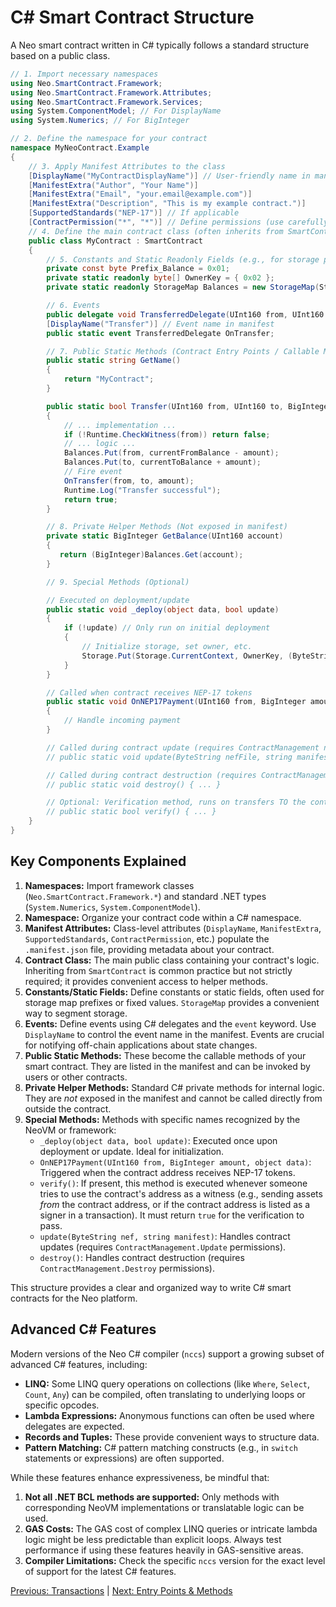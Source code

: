 # C# Smart Contract Structure

A Neo smart contract written in C# typically follows a standard structure based on a public class.

```csharp
// 1. Import necessary namespaces
using Neo.SmartContract.Framework;
using Neo.SmartContract.Framework.Attributes;
using Neo.SmartContract.Framework.Services;
using System.ComponentModel; // For DisplayName
using System.Numerics; // For BigInteger

// 2. Define the namespace for your contract
namespace MyNeoContract.Example
{
    // 3. Apply Manifest Attributes to the class
    [DisplayName("MyContractDisplayName")] // User-friendly name in manifest
    [ManifestExtra("Author", "Your Name")]
    [ManifestExtra("Email", "your.email@example.com")]
    [ManifestExtra("Description", "This is my example contract.")]
    [SupportedStandards("NEP-17")] // If applicable
    [ContractPermission("*", "*")] // Define permissions (use carefully!)
    // 4. Define the main contract class (often inherits from SmartContract)
    public class MyContract : SmartContract
    {
        // 5. Constants and Static Readonly Fields (e.g., for storage prefixes)
        private const byte Prefix_Balance = 0x01;
        private static readonly byte[] OwnerKey = { 0x02 }; 
        private static readonly StorageMap Balances = new StorageMap(Storage.CurrentContext, Prefix_Balance);

        // 6. Events
        public delegate void TransferredDelegate(UInt160 from, UInt160 to, BigInteger amount);
        [DisplayName("Transfer")] // Event name in manifest
        public static event TransferredDelegate OnTransfer;

        // 7. Public Static Methods (Contract Entry Points / Callable Methods)
        public static string GetName()
        {
            return "MyContract";
        }

        public static bool Transfer(UInt160 from, UInt160 to, BigInteger amount)
        {
            // ... implementation ...
            if (!Runtime.CheckWitness(from)) return false;
            // ... logic ...
            Balances.Put(from, currentFromBalance - amount);
            Balances.Put(to, currentToBalance + amount);
            // Fire event
            OnTransfer(from, to, amount);
            Runtime.Log("Transfer successful");
            return true;
        }

        // 8. Private Helper Methods (Not exposed in manifest)
        private static BigInteger GetBalance(UInt160 account)
        {
           return (BigInteger)Balances.Get(account);
        }

        // 9. Special Methods (Optional)

        // Executed on deployment/update
        public static void _deploy(object data, bool update)
        {
            if (!update) // Only run on initial deployment
            {
                // Initialize storage, set owner, etc.
                Storage.Put(Storage.CurrentContext, OwnerKey, (ByteString)"NiNmXL8FjEUEs1nfX9uHFBNaenxDHJtmuB".ToScriptHash());
            }
        }

        // Called when contract receives NEP-17 tokens
        public static void OnNEP17Payment(UInt160 from, BigInteger amount, object data)
        {
            // Handle incoming payment
        }

        // Called during contract update (requires ContractManagement native contract)
        // public static void update(ByteString nefFile, string manifest) { ... }

        // Called during contract destruction (requires ContractManagement native contract)
        // public static void destroy() { ... }

        // Optional: Verification method, runs on transfers TO the contract address
        // public static bool verify() { ... }
    }
}
```

## Key Components Explained

1.  **Namespaces:** Import framework classes (`Neo.SmartContract.Framework.*`) and standard .NET types (`System.Numerics`, `System.ComponentModel`).
2.  **Namespace:** Organize your contract code within a C# namespace.
3.  **Manifest Attributes:** Class-level attributes (`DisplayName`, `ManifestExtra`, `SupportedStandards`, `ContractPermission`, etc.) populate the `.manifest.json` file, providing metadata about your contract.
4.  **Contract Class:** The main public class containing your contract's logic. Inheriting from `SmartContract` is common practice but not strictly required; it provides convenient access to helper methods.
5.  **Constants/Static Fields:** Define constants or static fields, often used for storage map prefixes or fixed values. `StorageMap` provides a convenient way to segment storage.
6.  **Events:** Define events using C# delegates and the `event` keyword. Use `DisplayName` to control the event name in the manifest. Events are crucial for notifying off-chain applications about state changes.
7.  **Public Static Methods:** These become the callable methods of your smart contract. They are listed in the manifest and can be invoked by users or other contracts.
8.  **Private Helper Methods:** Standard C# private methods for internal logic. They are *not* exposed in the manifest and cannot be called directly from outside the contract.
9.  **Special Methods:** Methods with specific names recognized by the NeoVM or framework:
    *   `_deploy(object data, bool update)`: Executed once upon deployment or update. Ideal for initialization.
    *   `OnNEP17Payment(UInt160 from, BigInteger amount, object data)`: Triggered when the contract address receives NEP-17 tokens.
    *   `verify()`: If present, this method is executed whenever someone tries to use the contract's address as a witness (e.g., sending assets *from* the contract address, or if the contract address is listed as a signer in a transaction). It must return `true` for the verification to pass.
    *   `update(ByteString nef, string manifest)`: Handles contract updates (requires `ContractManagement.Update` permissions).
    *   `destroy()`: Handles contract destruction (requires `ContractManagement.Destroy` permissions).

This structure provides a clear and organized way to write C# smart contracts for the Neo platform.

## Advanced C# Features

Modern versions of the Neo C# compiler (`nccs`) support a growing subset of advanced C# features, including:

*   **LINQ:** Some LINQ query operations on collections (like `Where`, `Select`, `Count`, `Any`) can be compiled, often translating to underlying loops or specific opcodes.
*   **Lambda Expressions:** Anonymous functions can often be used where delegates are expected.
*   **Records and Tuples:** These provide convenient ways to structure data.
*   **Pattern Matching:** C# pattern matching constructs (e.g., in `switch` statements or expressions) are often supported.

While these features enhance expressiveness, be mindful that:

1.  **Not all .NET BCL methods are supported:** Only methods with corresponding NeoVM implementations or translatable logic can be used.
2.  **GAS Costs:** The GAS cost of complex LINQ queries or intricate lambda logic might be less predictable than explicit loops. Always test performance if using these features heavily in GAS-sensitive areas.
3.  **Compiler Limitations:** Check the specific `nccs` version for the exact level of support for the latest C# features.

[Previous: Transactions](./02-transactions.md) | [Next: Entry Points & Methods](./04-entry-points.md)